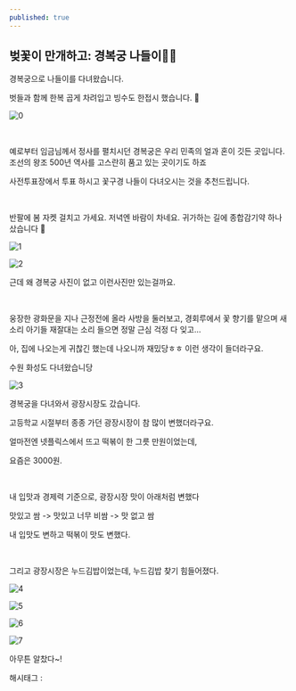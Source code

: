 ```yaml
---
published: true
---
```

## 벚꽃이 만개하고: 경복궁 나들이🧳🧺

경복궁으로 나들이를 다녀왔습니다.

벗들과 함께 한복 곱게 차려입고 빙수도 한접시 했습니다. 🧳

![0](/assets/img/223408684228/0.png)

​

예로부터 임금님께서 정사를 펼치시던 경복궁은 우리 민족의 얼과 혼이 깃든 곳입니다. 조선의 왕조 500년 역사를 고스란히 품고 있는 곳이기도 하죠

사전투표장에서 투표 하시고 꽃구경 나들이 다녀오시는 것을 추천드립니다.

​

반팔에 봄 자켓 걸치고 가세요. 저녁엔 바람이 차네요. 귀가하는 길에 종합감기약 하나 샀습니다 🤧

![1](/assets/img/223408684228/1.png)

![2](/assets/img/223408684228/2.png)

근데 왜 경복궁 사진이 없고 이런사진만 있는걸까요.

​

웅장한 광화문을 지나 근정전에 올라 사방을 둘러보고, 경회루에서 꽃 향기를 맡으며 새소리 아기들 재잘대는 소리 들으면 정말 근심 걱정 다 잊고…

아, 집에 나오는게 귀찮긴 했는데 나오니까 재밌당ㅎㅎ 이런 생각이 들더라구요.

수원 화성도 다녀왔습니당

![3](/assets/img/223408684228/3.png)

경복궁을 다녀와서 광장시장도 갔습니다.

고등학교 시절부터 종종 가던 광장시장이 참 많이 변했더라구요.

얼마전엔 넷플릭스에서 뜨고 떡볶이 한 그릇 만원이었는데,

요즘은 3000원.

​

내 입맛과 경제력 기준으로, 광장시장 맛이 아래처럼 변했다

맛있고 쌈 -> 맛있고 너무 비쌈 -> 맛 없고 쌈

내 입맛도 변하고 떡볶이 맛도 변했다.

​

그리고 광장시장은 누드김밥이었는데, 누드김밥 찾기 힘들어졌다.

![4](/assets/img/223408684228/4.png)

![5](/assets/img/223408684228/5.png)

![6](/assets/img/223408684228/6.png)

![7](/assets/img/223408684228/7.png)

아무튼 알찼다~!

 해시태그 : 
